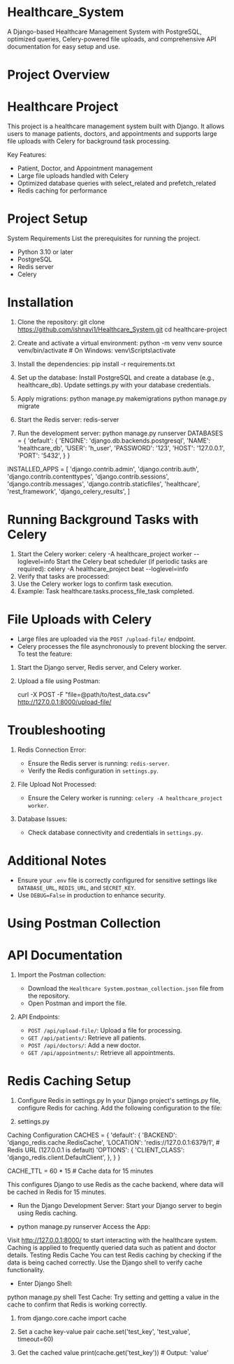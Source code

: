 # Healthcare_System
A Django-based Healthcare Management System with PostgreSQL, optimized queries, Celery-powered file uploads, and comprehensive API documentation for easy setup and use.

# Project Overview
# Healthcare Project

This project is a healthcare management system built with Django. It allows users to manage patients, doctors, and appointments and supports large file uploads with Celery for background task processing.

Key Features:
- Patient, Doctor, and Appointment management
- Large file uploads handled with Celery
- Optimized database queries with select_related and prefetch_related
- Redis caching for performance

# Project Setup

System Requirements
List the prerequisites for running the project.
- Python 3.10 or later
- PostgreSQL
- Redis server
- Celery

# Installation

1. Clone the repository:
   git clone https://github.com/ishnavi1/Healthcare_System.git
   cd healthcare-project
2. Create and activate a virtual environment:
   python -m venv venv
   source venv/bin/activate  # On Windows: venv\Scripts\activate
3. Install the dependencies:
   pip install -r requirements.txt

4. Set up the database:
   Install PostgreSQL and create a database (e.g., healthcare_db).
   Update settings.py with your database credentials.
5. Apply migrations:
   python manage.py makemigrations
   python manage.py migrate
6. Start the Redis server:
   redis-server
7. Run the development server:
   python manage.py runserver
   DATABASES = {
    'default': {
        'ENGINE': 'django.db.backends.postgresql',
        'NAME': 'healthcare_db',
        'USER': 'h_user',
        'PASSWORD': '123',
        'HOST': '127.0.0.1',
        'PORT': '5432',
    }
}

INSTALLED_APPS = [
    'django.contrib.admin',
    'django.contrib.auth',
    'django.contrib.contenttypes',
    'django.contrib.sessions',
    'django.contrib.messages',
    'django.contrib.staticfiles',
    'healthcare',
    'rest_framework',
    'django_celery_results',
]

# Running Background Tasks with Celery
1. Start the Celery worker:
   celery -A healthcare_project worker --loglevel=info
   Start the Celery beat scheduler (if periodic tasks are required):
   celery -A healthcare_project beat --loglevel=info
2. Verify that tasks are processed:
3. Use the Celery worker logs to confirm task execution.
4. Example:
  Task healthcare.tasks.process_file_task completed.

# File Uploads with Celery
- Large files are uploaded via the `POST /upload-file/` endpoint.
- Celery processes the file asynchronously to prevent blocking the server.
To test the feature:
1. Start the Django server, Redis server, and Celery worker.
2. Upload a file using Postman:
   
   curl -X POST -F "file=@path/to/test_data.csv" http://127.0.0.1:8000/upload-file/

# Troubleshooting

1. Redis Connection Error:
   - Ensure the Redis server is running: `redis-server`.
   - Verify the Redis configuration in `settings.py`.

2. File Upload Not Processed:
   - Ensure the Celery worker is running: `celery -A healthcare_project worker`.

3. Database Issues:
   - Check database connectivity and credentials in `settings.py`.

# Additional Notes

- Ensure your `.env` file is correctly configured for sensitive settings like `DATABASE_URL`, `REDIS_URL`, and `SECRET_KEY`.
- Use `DEBUG=False` in production to enhance security.

# Using Postman Collection

# API Documentation

1. Import the Postman collection:
   - Download the `Healthcare System.postman_collection.json` file from the repository.
   - Open Postman and import the file.

2. API Endpoints:
   - `POST /api/upload-file/`: Upload a file for processing.
   - `GET /api/patients/`: Retrieve all patients.
   - `POST /api/doctors/`: Add a new doctor.
   - `GET /api/appointments/`: Retrieve all appointments.

# Redis Caching Setup
1. Configure Redis in settings.py
In your Django project's settings.py file, configure Redis for caching. Add the following configuration to the file:

2. settings.py

Caching Configuration
CACHES = {
    'default': {
        'BACKEND': 'django_redis.cache.RedisCache',
        'LOCATION': 'redis://127.0.0.1:6379/1',  # Redis URL (127.0.0.1 is default)
        'OPTIONS': {
            'CLIENT_CLASS': 'django_redis.client.DefaultClient',
        },
    }
}

CACHE_TTL = 60 * 15  # Cache data for 15 minutes

This configures Django to use Redis as the cache backend, where data will be cached in Redis for 15 minutes.

- Run the Django Development Server: Start your Django server to begin using Redis caching.

- python manage.py runserver
Access the App:

Visit http://127.0.0.1:8000/ to start interacting with the healthcare system.
Caching is applied to frequently queried data such as patient and doctor details.
Testing Redis Cache
You can test Redis caching by checking if the data is being cached correctly. Use the Django shell to verify cache functionality.

- Enter Django Shell:

python manage.py shell
Test Cache: Try setting and getting a value in the cache to confirm that Redis is working correctly.

1. from django.core.cache import cache

2. Set a cache key-value pair
cache.set('test_key', 'test_value', timeout=60)

3. Get the cached value
print(cache.get('test_key'))  # Output: 'value'